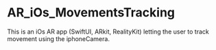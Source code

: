 # AR_iOs_MovementsTracking
This is an iOs AR app (SwiftUI, ARkit, RealityKit) letting the user to track movement using the iphoneCamera.
